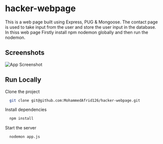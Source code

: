 # hacker-webpage
This is a web page built using Express, PUG &amp; Mongoose.
The contact page is used to take input from the user and store the user input in the database.
In thiss web page Firstly install npm nodemon globally and then run the nodemon.
## Screenshots

![App Screenshot](https://raw.github.com/MohammedAfrid126/hacker-webpage/master/web-view.jpg)
## Run Locally

Clone the project

```bash
  git clone git@github.com:MohammedAfrid126/hacker-webpage.git
```

Install dependencies

```bash
  npm install
```

Start the server

```bash
  nodemon app.js
```

